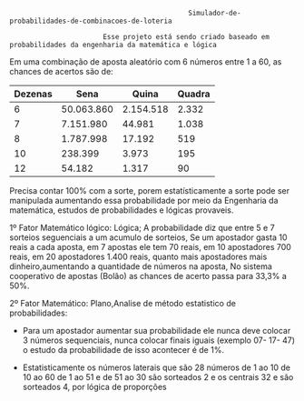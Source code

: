                                                 Simulador-de-probabilidades-de-combinacoes-de-loteria

                           Esse projeto está sendo criado baseado em probabilidades da engenharia da matemática e lógica


                                                    


Em uma combinação de aposta aleatório com 6 números entre 1 a 60, as chances de acertos são de: 

  Dezenas | Sena | Quina | Quadra
   ---|---|---|---
   6 | 50.063.860 | 2.154.518 | 2.332 
   7 | 7.151.980 | 44.981 | 1.038 
   8 | 1.787.998 | 17.192 | 519
  10 | 238.399 | 3.973 | 195
   12 | 54.182 | 1.317 | 90 
  

Precisa contar 100% com a sorte, porem estatísticamente a sorte pode ser manipulada aumentando essa probabilidade por meio da Engenharia da matemática, estudos de probabilidades e lógicas provaveis.


1º Fator Matemático lógico: Lógica; A probabilidade diz que entre 5 e 7 sorteios seguenciais a um acumulo de sorteios, Se um apostador gasta 10 reais a cada aposta, em 7 apostas ele tem 70 reais, em 10 apostadores 700 reais, em 20 apostadores 1.400 reais, quanto mais apostadores mais dinheiro,aumentando a quantidade de números na aposta, No sistema cooperativo de apostas (Bolão) as chances de acerto passa para 33,3% a 50%. 

2º Fator Matemático: Plano,Analise de método estatistico de probabilidades:   

 * Para um apostador aumentar sua probabilidade ele nunca deve colocar 3 números sequenciais, nunca colocar finais iguais (exemplo 07- 17- 47) o estudo da probabilidade de isso acontecer é de 1%.

 * Estatisticamente os números laterais que são 28 números de 1 ao 10 de 10 ao 60 de 1 ao 51 e de 51 ao 30 são sorteados 2 e os centrais 32 e são sorteados 4, por lógica de proporções
 


